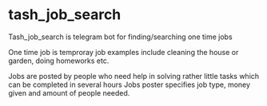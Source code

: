 # tash_job_search
Tash_job_search is telegram bot for finding/searching one time jobs

One time job is temproray job examples include cleaning the house or garden, doing homeworks etc.

Jobs are posted by people who need help in solving rather little tasks which can be completed in several hours
Jobs poster specifies job type, money given and amount of people needed.
